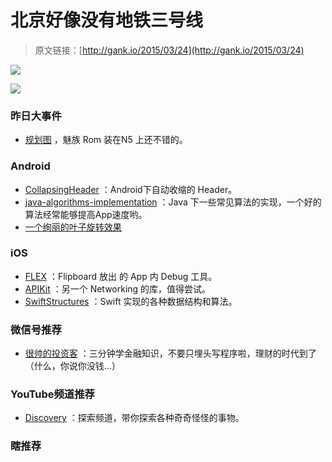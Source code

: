 # 北京好像没有地铁三号线

> 原文链接：[http://gank.io/2015/03/24](http://gank.io/2015/03/24)

![](http://ww2.sinaimg.cn/bmiddle/a6a976a2tw1eoqnwf4xrsg208j069npg.gif)

![](http://7xi8d6.com1.z0.glb.clouddn.com/QQ20150324)

### 昨日大事件

* [规划图](http://www.cnbeta.com/articles/379661.htm) ，魅族 Rom 装在N5 上还不错的。

### Android

* [CollapsingHeader](https://github.com/lynfogeek/CollapsingHeader) ：Android下自动收缩的 Header。
* [java-algorithms-implementation](https://github.com/phishman3579/java) ：Java 下一些常见算法的实现，一个好的算法经常能够提高App速度哟。
* [一个绚丽的叶子旋转效果](http://blog.csdn.net/tianjian4592/article/details/44538605) 

### iOS

* [FLEX](https://github.com/Flipboard/FLEX) ：Flipboard 放出 的&nbsp;App 内 Debug 工具。
* [APIKit](https://github.com/ishkawa/APIKit) ：另一个 Networking 的库，值得尝试。
* [SwiftStructures](https://github.com/waynewbishop/SwiftStructures) ：Swift 实现的各种数据结构和算法。

### 微信号推荐

* [很帅的投资客](http://weixin.sogou.com/gzh?openid=oIWsFtyyxBoNlR05ymJrHN2LcIeM) ：三分钟学金融知识，不要只埋头写程序啦，理财的时代到了（什么，你说你没钱...）

### YouTube频道推荐

* [Discovery](https://www.youtube.com/user/DiscoveryNetworks) ：探索频道，带你探索各种奇奇怪怪的事物。

### 瞎推荐


